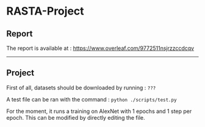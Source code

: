 # RASTA-Project

## Report
The report is available at :  https://www.overleaf.com/9772511nsjrzzccdcqv

---
## Project

First of all, datasets should be downloaded by running : `???`

A test file can be ran with the command : `python ./scripts/test.py`

For the moment, it runs a training on AlexNet with 1 epochs and 1 step per epoch. This can be modified by directly editing the file.

